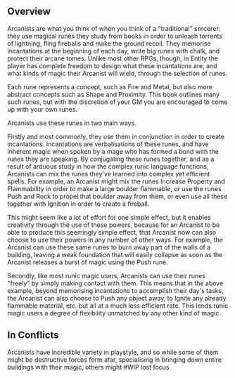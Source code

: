 ## Overview

Arcanists are what you think of when you think of a "traditional" sorcerer: they use magical runes they study from books in order to unleash torrents of lightning, fling fireballs and make the ground recoil. They memorise incantations at the beginning of each day, write big runes with chalk, and protect their arcane tomes. Unlike most other RPGs, though, in Entity the player has complete freedom to design what these incantations are, and what kinds of magic their Arcanist will wield, through the selection of runes.

Each rune represents a concept, such as Fire and Metal, but also more abstract concepts such as Shape and Proximity. This book outlines many such runes, but with the discretion of your GM you are encouraged to come up with your own runes.

Arcanists use these runes in two main ways.

Firstly and most commonly, they use them in conjunction in order to create incantations. Incantations are verbalisations of these runes, and have inherent magic when spoken by a mage who has formed a bond with the runes they are speaking. By conjugating these runes together, and as a result of arduous study in how the complex runic language functions, Arcanists can mix the runes they've learned into complex yet efficient spells. For example, an Arcanist might mix the runes Increase Property and Flammability in order to make a large boulder flammable, or use the runes Push and Rock to propel that boulder away from them, or even use all these together with Ignition in order to create a fireball.

This might seem like a lot of effort for one simple effect, but it enables creativity through the use of these powers, because for an Arcanist to be able to produce this seemingly simple effect, that Arcanist now can also choose to use their powers in any number of other ways. For example, the Arcanist can use these same runes to burn away part of the walls of a building, leaving a weak foundation that will easily collapse as soon as the Arcanist releases a burst of magic using the Push rune.

Secondly, like most runic magic users, Arcanists can use their runes "freely" by simply making contact with them. This means that in the above example, beyond memorising incantations to accomplish their day's tasks, the Arcanist can also choose to Push any object away, to Ignite any already flammable material, etc. but all at a much less efficient rate. This lends runic magic users a degree of flexibility unmatched by any other kind of magic.

## In Conflicts

Arcanists have incredible variety in playstyle, and so while some of them might be destructive forces form afar, specialising in bringing down entire buildings with their magic, others might #WIP lost focus